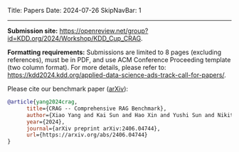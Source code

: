Title: Papers
Date: 2024-07-26
SkipNavBar: 1

<hr>

**Submission site:** <https://openreview.net/group?id=KDD.org/2024/Workshop/KDD_Cup_CRAG>.

**Formatting requirements:** Submissions are limited to 8 pages (excluding references), must be in PDF, and use ACM Conference Proceeding template (two column format). For more details, please refer to: <https://kdd2024.kdd.org/applied-data-science-ads-track-call-for-papers/>.

Please cite our benchmark paper ([arXiv](https://arxiv.org/abs/2406.04744)):
```bibtex
@article{yang2024crag,
      title={CRAG -- Comprehensive RAG Benchmark},
      author={Xiao Yang and Kai Sun and Hao Xin and Yushi Sun and Nikita Bhalla and Xiangsen Chen and Sajal Choudhary and Rongze Daniel Gui and Ziran Will Jiang and Ziyu Jiang and Lingkun Kong and Brian Moran and Jiaqi Wang and Yifan Ethan Xu and An Yan and Chenyu Yang and Eting Yuan and Hanwen Zha and Nan Tang and Lei Chen and Nicolas Scheffer and Yue Liu and Nirav Shah and Rakesh Wanga and Anuj Kumar and Wen-tau Yih and Xin Luna Dong},
      year={2024},
      journal={arXiv preprint arXiv:2406.04744},
      url={https://arxiv.org/abs/2406.04744}
}
```
